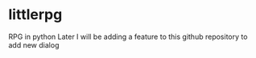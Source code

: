 # littlerpg
RPG in python
Later I will be adding a feature to this github repository to add new dialog

